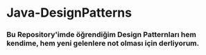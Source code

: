 # Java-DesignPatterns

### Bu Repository'imde öğrendiğim Design Patternları hem kendime, hem yeni gelenlere not olması için derliyorum.

